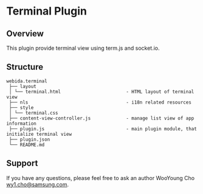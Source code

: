# Terminal Plugin

## Overview
This plugin provide terminal view using term.js and socket.io.

## Structure

```
webida.terminal
 ├── layout
 │ └── terminal.html                        - HTML layout of terminal view
 ├── nls                                    - i18n related resources
 ├── style
 │ └── terminal.css
 ├── content-view-controller.js             - manage list view of app information
 ├── plugin.js                              - main plugin module, that initialize terminal view
 ├── plugin.json
 └── README.md
```

## Support
If you have any questions, please feel free to ask an author WooYoung Cho <wy1.cho@samsung.com>.
